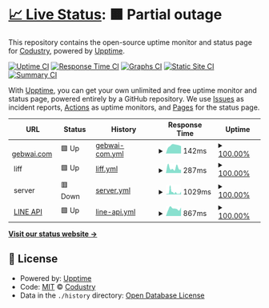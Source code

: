 # [📈 Live Status](https://demo.upptime.js.org): <!--live status--> **🟧 Partial outage**

This repository contains the open-source uptime monitor and status page for [Codustry](https://www.codustry.com), powered by [Upptime](https://github.com/upptime/upptime).

[![Uptime CI](https://github.com/codustry/gebwai_status/workflows/Uptime%20CI/badge.svg)](https://github.com/codustry/gebwai_status/actions?query=workflow%3A%22Uptime+CI%22)
[![Response Time CI](https://github.com/codustry/gebwai_status/workflows/Response%20Time%20CI/badge.svg)](https://github.com/codustry/gebwai_status/actions?query=workflow%3A%22Response+Time+CI%22)
[![Graphs CI](https://github.com/codustry/gebwai_status/workflows/Graphs%20CI/badge.svg)](https://github.com/codustry/gebwai_status/actions?query=workflow%3A%22Graphs+CI%22)
[![Static Site CI](https://github.com/codustry/gebwai_status/workflows/Static%20Site%20CI/badge.svg)](https://github.com/codustry/gebwai_status/actions?query=workflow%3A%22Static+Site+CI%22)
[![Summary CI](https://github.com/codustry/gebwai_status/workflows/Summary%20CI/badge.svg)](https://github.com/codustry/gebwai_status/actions?query=workflow%3A%22Summary+CI%22)

With [Upptime](https://upptime.js.org), you can get your own unlimited and free uptime monitor and status page, powered entirely by a GitHub repository. We use [Issues](https://github.com/codustry/gebwai_status/issues) as incident reports, [Actions](https://github.com/codustry/gebwai_status/actions) as uptime monitors, and [Pages](https://demo.upptime.js.org) for the status page.

<!--start: status pages-->
<!-- This summary is generated by Upptime (https://github.com/upptime/upptime) -->
<!-- Do not edit this manually, your changes will be overwritten -->
<!-- prettier-ignore -->
| URL | Status | History | Response Time | Uptime |
| --- | ------ | ------- | ------------- | ------ |
| <img alt="" src="https://icons.duckduckgo.com/ip3/gebwai.com.ico" height="13"> [gebwai.com](https://gebwai.com) | 🟩 Up | [gebwai-com.yml](https://github.com/codustry/gebwai_status/commits/HEAD/history/gebwai-com.yml) | <details><summary><img alt="Response time graph" src="./graphs/gebwai-com/response-time-week.png" height="20"> 142ms</summary><br><a href="https://status.gebwai.com/history/gebwai-com"><img alt="Response time 388" src="https://img.shields.io/endpoint?url=https%3A%2F%2Fraw.githubusercontent.com%2Fcodustry%2Fgebwai_status%2FHEAD%2Fapi%2Fgebwai-com%2Fresponse-time.json"></a><br><a href="https://status.gebwai.com/history/gebwai-com"><img alt="24-hour response time 131" src="https://img.shields.io/endpoint?url=https%3A%2F%2Fraw.githubusercontent.com%2Fcodustry%2Fgebwai_status%2FHEAD%2Fapi%2Fgebwai-com%2Fresponse-time-day.json"></a><br><a href="https://status.gebwai.com/history/gebwai-com"><img alt="7-day response time 142" src="https://img.shields.io/endpoint?url=https%3A%2F%2Fraw.githubusercontent.com%2Fcodustry%2Fgebwai_status%2FHEAD%2Fapi%2Fgebwai-com%2Fresponse-time-week.json"></a><br><a href="https://status.gebwai.com/history/gebwai-com"><img alt="30-day response time 143" src="https://img.shields.io/endpoint?url=https%3A%2F%2Fraw.githubusercontent.com%2Fcodustry%2Fgebwai_status%2FHEAD%2Fapi%2Fgebwai-com%2Fresponse-time-month.json"></a><br><a href="https://status.gebwai.com/history/gebwai-com"><img alt="1-year response time 442" src="https://img.shields.io/endpoint?url=https%3A%2F%2Fraw.githubusercontent.com%2Fcodustry%2Fgebwai_status%2FHEAD%2Fapi%2Fgebwai-com%2Fresponse-time-year.json"></a></details> | <details><summary><a href="https://status.gebwai.com/history/gebwai-com">100.00%</a></summary><a href="https://status.gebwai.com/history/gebwai-com"><img alt="All-time uptime 92.70%" src="https://img.shields.io/endpoint?url=https%3A%2F%2Fraw.githubusercontent.com%2Fcodustry%2Fgebwai_status%2FHEAD%2Fapi%2Fgebwai-com%2Fuptime.json"></a><br><a href="https://status.gebwai.com/history/gebwai-com"><img alt="24-hour uptime 100.00%" src="https://img.shields.io/endpoint?url=https%3A%2F%2Fraw.githubusercontent.com%2Fcodustry%2Fgebwai_status%2FHEAD%2Fapi%2Fgebwai-com%2Fuptime-day.json"></a><br><a href="https://status.gebwai.com/history/gebwai-com"><img alt="7-day uptime 100.00%" src="https://img.shields.io/endpoint?url=https%3A%2F%2Fraw.githubusercontent.com%2Fcodustry%2Fgebwai_status%2FHEAD%2Fapi%2Fgebwai-com%2Fuptime-week.json"></a><br><a href="https://status.gebwai.com/history/gebwai-com"><img alt="30-day uptime 91.74%" src="https://img.shields.io/endpoint?url=https%3A%2F%2Fraw.githubusercontent.com%2Fcodustry%2Fgebwai_status%2FHEAD%2Fapi%2Fgebwai-com%2Fuptime-month.json"></a><br><a href="https://status.gebwai.com/history/gebwai-com"><img alt="1-year uptime 82.34%" src="https://img.shields.io/endpoint?url=https%3A%2F%2Fraw.githubusercontent.com%2Fcodustry%2Fgebwai_status%2FHEAD%2Fapi%2Fgebwai-com%2Fuptime-year.json"></a></details>
| <img alt="" src="https://icons.duckduckgo.com/ip3/null.ico" height="13"> liff | 🟩 Up | [liff.yml](https://github.com/codustry/gebwai_status/commits/HEAD/history/liff.yml) | <details><summary><img alt="Response time graph" src="./graphs/liff/response-time-week.png" height="20"> 287ms</summary><br><a href="https://status.gebwai.com/history/liff"><img alt="Response time 380" src="https://img.shields.io/endpoint?url=https%3A%2F%2Fraw.githubusercontent.com%2Fcodustry%2Fgebwai_status%2FHEAD%2Fapi%2Fliff%2Fresponse-time.json"></a><br><a href="https://status.gebwai.com/history/liff"><img alt="24-hour response time 188" src="https://img.shields.io/endpoint?url=https%3A%2F%2Fraw.githubusercontent.com%2Fcodustry%2Fgebwai_status%2FHEAD%2Fapi%2Fliff%2Fresponse-time-day.json"></a><br><a href="https://status.gebwai.com/history/liff"><img alt="7-day response time 287" src="https://img.shields.io/endpoint?url=https%3A%2F%2Fraw.githubusercontent.com%2Fcodustry%2Fgebwai_status%2FHEAD%2Fapi%2Fliff%2Fresponse-time-week.json"></a><br><a href="https://status.gebwai.com/history/liff"><img alt="30-day response time 284" src="https://img.shields.io/endpoint?url=https%3A%2F%2Fraw.githubusercontent.com%2Fcodustry%2Fgebwai_status%2FHEAD%2Fapi%2Fliff%2Fresponse-time-month.json"></a><br><a href="https://status.gebwai.com/history/liff"><img alt="1-year response time 409" src="https://img.shields.io/endpoint?url=https%3A%2F%2Fraw.githubusercontent.com%2Fcodustry%2Fgebwai_status%2FHEAD%2Fapi%2Fliff%2Fresponse-time-year.json"></a></details> | <details><summary><a href="https://status.gebwai.com/history/liff">100.00%</a></summary><a href="https://status.gebwai.com/history/liff"><img alt="All-time uptime 99.92%" src="https://img.shields.io/endpoint?url=https%3A%2F%2Fraw.githubusercontent.com%2Fcodustry%2Fgebwai_status%2FHEAD%2Fapi%2Fliff%2Fuptime.json"></a><br><a href="https://status.gebwai.com/history/liff"><img alt="24-hour uptime 100.00%" src="https://img.shields.io/endpoint?url=https%3A%2F%2Fraw.githubusercontent.com%2Fcodustry%2Fgebwai_status%2FHEAD%2Fapi%2Fliff%2Fuptime-day.json"></a><br><a href="https://status.gebwai.com/history/liff"><img alt="7-day uptime 100.00%" src="https://img.shields.io/endpoint?url=https%3A%2F%2Fraw.githubusercontent.com%2Fcodustry%2Fgebwai_status%2FHEAD%2Fapi%2Fliff%2Fuptime-week.json"></a><br><a href="https://status.gebwai.com/history/liff"><img alt="30-day uptime 100.00%" src="https://img.shields.io/endpoint?url=https%3A%2F%2Fraw.githubusercontent.com%2Fcodustry%2Fgebwai_status%2FHEAD%2Fapi%2Fliff%2Fuptime-month.json"></a><br><a href="https://status.gebwai.com/history/liff"><img alt="1-year uptime 99.95%" src="https://img.shields.io/endpoint?url=https%3A%2F%2Fraw.githubusercontent.com%2Fcodustry%2Fgebwai_status%2FHEAD%2Fapi%2Fliff%2Fuptime-year.json"></a></details>
| <img alt="" src="https://icons.duckduckgo.com/ip3/null.ico" height="13"> server | 🟥 Down | [server.yml](https://github.com/codustry/gebwai_status/commits/HEAD/history/server.yml) | <details><summary><img alt="Response time graph" src="./graphs/server/response-time-week.png" height="20"> 1029ms</summary><br><a href="https://status.gebwai.com/history/server"><img alt="Response time 1340" src="https://img.shields.io/endpoint?url=https%3A%2F%2Fraw.githubusercontent.com%2Fcodustry%2Fgebwai_status%2FHEAD%2Fapi%2Fserver%2Fresponse-time.json"></a><br><a href="https://status.gebwai.com/history/server"><img alt="24-hour response time 830" src="https://img.shields.io/endpoint?url=https%3A%2F%2Fraw.githubusercontent.com%2Fcodustry%2Fgebwai_status%2FHEAD%2Fapi%2Fserver%2Fresponse-time-day.json"></a><br><a href="https://status.gebwai.com/history/server"><img alt="7-day response time 1029" src="https://img.shields.io/endpoint?url=https%3A%2F%2Fraw.githubusercontent.com%2Fcodustry%2Fgebwai_status%2FHEAD%2Fapi%2Fserver%2Fresponse-time-week.json"></a><br><a href="https://status.gebwai.com/history/server"><img alt="30-day response time 1551" src="https://img.shields.io/endpoint?url=https%3A%2F%2Fraw.githubusercontent.com%2Fcodustry%2Fgebwai_status%2FHEAD%2Fapi%2Fserver%2Fresponse-time-month.json"></a><br><a href="https://status.gebwai.com/history/server"><img alt="1-year response time 1440" src="https://img.shields.io/endpoint?url=https%3A%2F%2Fraw.githubusercontent.com%2Fcodustry%2Fgebwai_status%2FHEAD%2Fapi%2Fserver%2Fresponse-time-year.json"></a></details> | <details><summary><a href="https://status.gebwai.com/history/server">100.00%</a></summary><a href="https://status.gebwai.com/history/server"><img alt="All-time uptime 99.90%" src="https://img.shields.io/endpoint?url=https%3A%2F%2Fraw.githubusercontent.com%2Fcodustry%2Fgebwai_status%2FHEAD%2Fapi%2Fserver%2Fuptime.json"></a><br><a href="https://status.gebwai.com/history/server"><img alt="24-hour uptime 99.99%" src="https://img.shields.io/endpoint?url=https%3A%2F%2Fraw.githubusercontent.com%2Fcodustry%2Fgebwai_status%2FHEAD%2Fapi%2Fserver%2Fuptime-day.json"></a><br><a href="https://status.gebwai.com/history/server"><img alt="7-day uptime 100.00%" src="https://img.shields.io/endpoint?url=https%3A%2F%2Fraw.githubusercontent.com%2Fcodustry%2Fgebwai_status%2FHEAD%2Fapi%2Fserver%2Fuptime-week.json"></a><br><a href="https://status.gebwai.com/history/server"><img alt="30-day uptime 99.88%" src="https://img.shields.io/endpoint?url=https%3A%2F%2Fraw.githubusercontent.com%2Fcodustry%2Fgebwai_status%2FHEAD%2Fapi%2Fserver%2Fuptime-month.json"></a><br><a href="https://status.gebwai.com/history/server"><img alt="1-year uptime 99.94%" src="https://img.shields.io/endpoint?url=https%3A%2F%2Fraw.githubusercontent.com%2Fcodustry%2Fgebwai_status%2FHEAD%2Fapi%2Fserver%2Fuptime-year.json"></a></details>
| <img alt="" src="https://icons.duckduckgo.com/ip3/api.line.me.ico" height="13"> [LINE API](https://api.line.me/v2/bot/channel/webhook/endpoint) | 🟩 Up | [line-api.yml](https://github.com/codustry/gebwai_status/commits/HEAD/history/line-api.yml) | <details><summary><img alt="Response time graph" src="./graphs/line-api/response-time-week.png" height="20"> 867ms</summary><br><a href="https://status.gebwai.com/history/line-api"><img alt="Response time 741" src="https://img.shields.io/endpoint?url=https%3A%2F%2Fraw.githubusercontent.com%2Fcodustry%2Fgebwai_status%2FHEAD%2Fapi%2Fline-api%2Fresponse-time.json"></a><br><a href="https://status.gebwai.com/history/line-api"><img alt="24-hour response time 992" src="https://img.shields.io/endpoint?url=https%3A%2F%2Fraw.githubusercontent.com%2Fcodustry%2Fgebwai_status%2FHEAD%2Fapi%2Fline-api%2Fresponse-time-day.json"></a><br><a href="https://status.gebwai.com/history/line-api"><img alt="7-day response time 867" src="https://img.shields.io/endpoint?url=https%3A%2F%2Fraw.githubusercontent.com%2Fcodustry%2Fgebwai_status%2FHEAD%2Fapi%2Fline-api%2Fresponse-time-week.json"></a><br><a href="https://status.gebwai.com/history/line-api"><img alt="30-day response time 841" src="https://img.shields.io/endpoint?url=https%3A%2F%2Fraw.githubusercontent.com%2Fcodustry%2Fgebwai_status%2FHEAD%2Fapi%2Fline-api%2Fresponse-time-month.json"></a><br><a href="https://status.gebwai.com/history/line-api"><img alt="1-year response time 810" src="https://img.shields.io/endpoint?url=https%3A%2F%2Fraw.githubusercontent.com%2Fcodustry%2Fgebwai_status%2FHEAD%2Fapi%2Fline-api%2Fresponse-time-year.json"></a></details> | <details><summary><a href="https://status.gebwai.com/history/line-api">100.00%</a></summary><a href="https://status.gebwai.com/history/line-api"><img alt="All-time uptime 100.00%" src="https://img.shields.io/endpoint?url=https%3A%2F%2Fraw.githubusercontent.com%2Fcodustry%2Fgebwai_status%2FHEAD%2Fapi%2Fline-api%2Fuptime.json"></a><br><a href="https://status.gebwai.com/history/line-api"><img alt="24-hour uptime 100.00%" src="https://img.shields.io/endpoint?url=https%3A%2F%2Fraw.githubusercontent.com%2Fcodustry%2Fgebwai_status%2FHEAD%2Fapi%2Fline-api%2Fuptime-day.json"></a><br><a href="https://status.gebwai.com/history/line-api"><img alt="7-day uptime 100.00%" src="https://img.shields.io/endpoint?url=https%3A%2F%2Fraw.githubusercontent.com%2Fcodustry%2Fgebwai_status%2FHEAD%2Fapi%2Fline-api%2Fuptime-week.json"></a><br><a href="https://status.gebwai.com/history/line-api"><img alt="30-day uptime 100.00%" src="https://img.shields.io/endpoint?url=https%3A%2F%2Fraw.githubusercontent.com%2Fcodustry%2Fgebwai_status%2FHEAD%2Fapi%2Fline-api%2Fuptime-month.json"></a><br><a href="https://status.gebwai.com/history/line-api"><img alt="1-year uptime 100.00%" src="https://img.shields.io/endpoint?url=https%3A%2F%2Fraw.githubusercontent.com%2Fcodustry%2Fgebwai_status%2FHEAD%2Fapi%2Fline-api%2Fuptime-year.json"></a></details>

<!--end: status pages-->

[**Visit our status website →**](https://demo.upptime.js.org)

## 📄 License

- Powered by: [Upptime](https://github.com/upptime/upptime)
- Code: [MIT](./LICENSE) © [Codustry](https://www.codustry.com)
- Data in the `./history` directory: [Open Database License](https://opendatacommons.org/licenses/odbl/1-0/)

